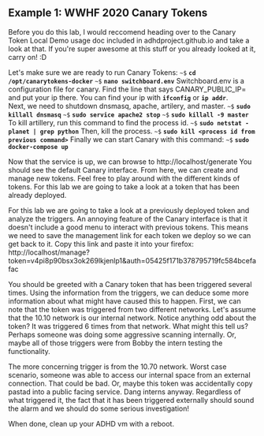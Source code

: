 Example 1: WWHF 2020 Canary Tokens
----------------------
Before you do this lab, I would reccomend heading over to the Canary Token Local Demo usage doc included in
adhdproject.github.io and take a look at that. If you're super awesome at this stuff or you already looked at it, carry on! :D

Let's make sure we are ready to run Canary Tokens:
`~$` **`cd /opt/canarytokens-docker`**
`~$` **`nano switchboard.env`**
Switchboard.env is a configuration file for canary. Find the line that says CANARY_PUBLIC_IP= and put your ip there. You can find your ip with **`ifconfig`** or **`ip addr`**.  
Next, we need to shutdown dnsmasq, apache, artilery, and master.
`~$` **`sudo killall dnsmasq`**
`~$` **`sudo service apache2 stop`**
`~$` **`sudo killall -9 master`**
To kill artillery, run this command to find the process id.
`~$` **`sudo netstat -planet | grep python`**
Then, kill the process.
`~$` **`sudo kill <process id from previous command>`**
Finally we can start Canary with this command:
`~$` **`sudo docker-compose up`**

Now that the service is up, we can browse to http://localhost/generate
You should see the default Canary interface. From here, we can create and manage new tokens. Feel free to play around with the different kinds of tokens. For this lab we are going to take a look at a token that has been already deployed.

For this lab we are going to take a look at a previously deployed token and analyze the triggers. An annoying feature of the Canary interface is that it doesn't include a good menu to interact with previous tokens. This means we need to save the management link for each token we deploy so we can get back to it.
Copy this link and paste it into your firefox: http://localhost/manage?token=v4pi8p90bsx3ok269lkjenlp1&auth=05425f171b378795719fc584bcefafac
 
You should be greeted with a Canary token that has been triggered several times. Using the information from the triggers, we can deduce some more information about what might have caused this to happen.
First, we can note that the token was triggered from two different networks. Let's assume that the 10.10 network is our internal network. Notice anything odd about the token? It was triggered 6 times from that network. What might this tell us? Perhaps someone was doing some aggressive scanning internally. Or, maybe all of those triggers were from Bobby the intern testing the functionality. 

The more concerning trigger is from the 10.70 network. Worst case scenario, someone was able to access our internal space from an external connection. That could be bad. Or, maybe this token was accidentally copy pastad into a public facing service. Dang interns anyway. Regardless of what triggered it, the fact that it has been triggered externally should sound the alarm and we should do some serious investigation!




When done, clean up your ADHD vm with a reboot.
